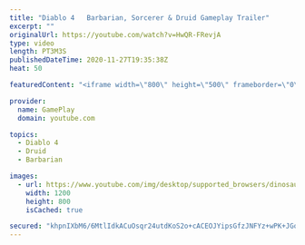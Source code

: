 ```yaml
---
title: "Diablo 4   Barbarian, Sorcerer & Druid Gameplay Trailer"
excerpt: ""
originalUrl: https://youtube.com/watch?v=HwQR-FRevjA
type: video
length: PT3M3S
publishedDateTime: 2020-11-27T19:35:38Z
heat: 50

featuredContent: "<iframe width=\"800\" height=\"500\" frameborder=\"0\" src=\"https://www.youtube.com/embed/HwQR-FRevjA\" allow=\"accelerometer; autoplay; encrypted-media; gyroscope; picture-in-picture\" allowfullscreen></iframe>"

provider:
  name: GamePlay
  domain: youtube.com

topics:
  - Diablo 4
  - Druid
  - Barbarian

images:
  - url: https://www.youtube.com/img/desktop/supported_browsers/dinosaur.png
    width: 1200
    height: 800
    isCached: true

secured: "khpnIXbM6/6MtlIdkACuOsqr24utdKoS2o+cACEOJYipsGfzJNFYz+wPK+JGqqtoTlzaf9gfKYgmfgoTTO6bH485/vXuRhZsrDudWHeuoROK9UG2U8Q83PMUAGbPafIuMRDNLfxtPJBKo+WU2fOtaVQfUuXjlye9wuDbXEr2NQg6tcQPXzvzEY5jHkrSyt46fIy+CPid39P71C1EdYo+ZVeAyzYRRgzi5kg0cHclNlk9PX/YpMRq50Eh+XlaoJ0BDBt90dhPX1rMvpteM+rTza5WQPjED8Y/oYaT+39icJgXDfGANvGogHesnrqtsMVT8Vdtvi0IT+9fZAovsoS/mbrhPDj3D5YCiJulvFN9VkVWJ1h14uCDaI8W1ymHv0bdE8csUUo1Hg4lJmAwTuwwljoyWcEa5qRN4VPjYP9AvXc=;VrY//IIj0pmh1iR9nHK+mQ=="
---
```


